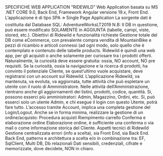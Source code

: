 SPECIFICHE WEB APPLICATION “RIDEWILD”
Web Application basata su MS .NET CORE 9.0, Back End, Framework Angular versione 19.x, Front End.
L’applicazione è di tipo SPA 🡪 Single Page Application
La sorgente dati è costituita dal Database SQL: AdventureWorksLT2019
N.B: Il DB in questione, può essere modificato SOLAMENTE in AGGIUNTA (tabelle, campi, viste, stored, etc.).
Obiettivi di Ridewild e funzionalità richieste
Gestione totale del DB come eCommerce, con prevalente compra vendita di MountainBike e pezzi di ricambio e articoli connessi (ad ogni modo, solo quello che è contemplato e contenuto delle tabelle products.
Ridewild è quindi una web app, per gli acquisti o anche solamente per curiosare tra i prodotti offerti.
Naturalmente, la curiosità deve essere gratuita: ossia, NO account, NO pre requisiti.
Se la curiosità, ossia la navigazione e la ricerca di prodotti, ha convinto il potenziale Cliente, se quest’ultimo vuole acquistare, deve registrarsi con un account sul Ridewild.
L’applicazione Ridewild, va mantenuta, va evoluta, va aggiornata, tutte attività che può espletare un utente con il ruolo di Amministratore.
Nelle attività dell’Amministrazione, rientrano anche gli aggiornamenti dei listini, prodotti, codice, quantità.
Si, possono esserci più amministratori: Admin, Magazzino, Ordini, etc.
Si, può esserci solo un utente Admin, e chi esegue il login con questo Utente, potrà fare tutto.
L’accesso tramite Account, implica una completa gestione del Login/Logout.
Anche se in forma minima, realizzare la gestione di un ordine/acquisto:
Procedura acquisti
Riempimento carrello
Conferma e elaborazione ordine
Elaborazione ordine, è sufficiente una conferma o via mail o come informazione storica del Cliente.
Aspetti tecnici di Ridewild
Gestione centralizzata errori (info a scelta), sia Front End, sia Back End.
Back End, patterns e architettura a scelta e/o in combinazione tra: EF, SqlClient, Multi DB, Db relazionali
Dati sensibili, credenziali, cifrate e memorizzate, dove decidete, NON in chiaro.
